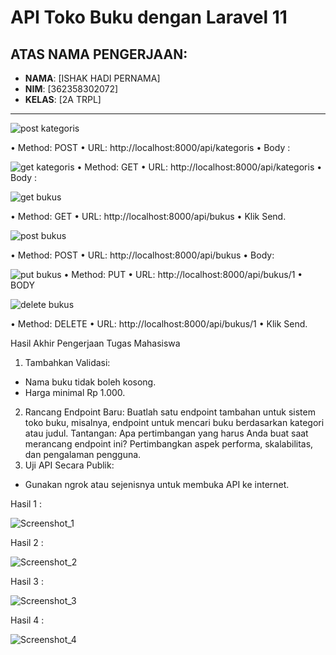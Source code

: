 # API Toko Buku dengan Laravel 11

## ATAS NAMA PENGERJAAN:
- **NAMA**: [ISHAK HADI PERNAMA]
- **NIM**: [362358302072]
- **KELAS**: [2A TRPL]

--------

![post kategoris](https://github.com/user-attachments/assets/9b8b4cde-b866-430b-8f0e-262dae601a25)

•	Method: POST
•	URL: http://localhost:8000/api/kategoris
•	Body :

![get kategoris](https://github.com/user-attachments/assets/af244d2d-2cc7-48e9-b063-782adadcf1cd)
•	Method: GET
•	URL: http://localhost:8000/api/kategoris
•	Body :

![get bukus](https://github.com/user-attachments/assets/87cbeccd-c1a1-4e2f-9cf8-8a00a1b53c02)

•	Method: GET
•	URL: http://localhost:8000/api/bukus
•	Klik Send.

![post bukus](https://github.com/user-attachments/assets/5dcf8e86-ccb1-4184-a24e-ac1b4b94df4a)

•	Method: POST
•	URL: http://localhost:8000/api/bukus
•	Body:

![put bukus](https://github.com/user-attachments/assets/fd8f150b-b9ae-4417-9c8e-3f511fee8848)
•	Method: PUT
•	URL: http://localhost:8000/api/bukus/1
•	BODY

![delete bukus](https://github.com/user-attachments/assets/b1923f83-a893-49a1-993f-eaa22d840805)

•	Method: DELETE
•	URL: http://localhost:8000/api/bukus/1
•	Klik Send.


Hasil Akhir Pengerjaan Tugas Mahasiswa
1.	Tambahkan Validasi:
-	Nama buku tidak boleh kosong.
-	Harga minimal Rp 1.000.
2.	Rancang Endpoint Baru:
Buatlah satu endpoint tambahan untuk sistem toko buku, misalnya, endpoint untuk mencari buku berdasarkan kategori atau judul. Tantangan: Apa pertimbangan yang harus Anda buat saat merancang endpoint ini? Pertimbangkan aspek performa, skalabilitas, dan pengalaman pengguna.
3.	Uji API Secara Publik:
-	Gunakan ngrok atau sejenisnya untuk membuka API ke internet.


Hasil 1 :

![Screenshot_1](https://github.com/user-attachments/assets/3384e428-0e38-495e-84dd-960ada57e676)

Hasil 2 :

![Screenshot_2](https://github.com/user-attachments/assets/afe0431c-0c66-4335-923b-c43f3de45858)

Hasil 3 :

![Screenshot_3](https://github.com/user-attachments/assets/a4d77b13-eb71-42b4-bf4a-dd12ecdec32b)

Hasil 4 :

![Screenshot_4](https://github.com/user-attachments/assets/0b7b1454-f40d-4f65-9b63-b25873271a58)



